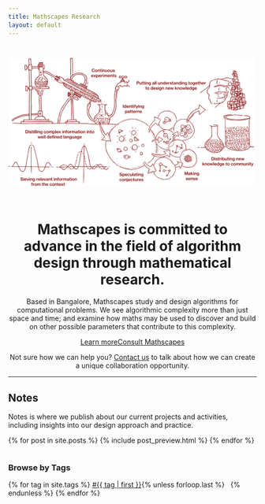 ```yaml
---
title: Mathscapes Research
layout: default
---
```


<img src="/assets/images/process.svg" style="margin-bottom: 2em; margin-top: 2em; max-width: 500px;">

<center>
<h1>Mathscapes is committed to advance in the field of algorithm design through mathematical research.</h1>
</center>

<center>
<p style="max-width:650px;">Based in Bangalore, Mathscapes study and design algorithms for computational problems. We see algorithmic complexity more than just space and time; and examine how maths may be used to discover and build on other possible parameters that contribute to this complexity.</p>
</center>


<center>
<a class="btn" href="about">Learn more</a><a class="primary-btn" href="about">Consult Mathscapes <ion-icon name="arrow-round-forward" style="color:white;"></ion-icon></a><br/>
<p class="tertiary">Not sure how we can help you? <ion-icon name="mail"></ion-icon> <a href="mailto: hello@mathscapes.xyz">Contact us</a> to talk about how we can create a unique collaboration opportunity.</p>
</center>

<hr/>

## <ion-icon name="list-box"></ion-icon> Notes
Notes is where we publish about our current projects and activities, including insights into our design approach and practice.

<div class="posts">
<table style="width=100%">
  {% for post in site.posts %}
    {% include post_preview.html %}
  {% endfor %}
</table>
</div>

### <ion-icon name="pricetags"></ion-icon> Browse by Tags

<div>
{% for tag in site.tags %}
  <a href="{{ site.baseurl }}/notes/tag/{{ tag | first | downcase }}">#{{ tag | first }}</a>{% unless forloop.last %} &nbsp; {% endunless %}
{% endfor %}
</div>

<!-- ## Authors

<div>
{% for author in site.authors %}
  <a href="{{ author.url }}">{{ author.name }}</a>{% unless forloop.last %} &nbsp; {% endunless %}
{% endfor %}
</div> -->